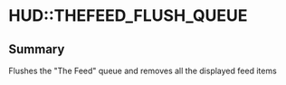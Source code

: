 # HUD::THEFEED_FLUSH_QUEUE

## Summary
Flushes the "The Feed" queue and removes all the displayed feed items